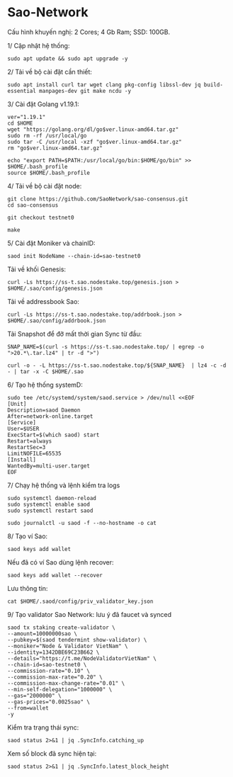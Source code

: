 # Sao-Network

Cấu hình khuyến nghị:
2 Cores;
4 Gb Ram;
SSD: 100GB.

1/ Cập nhật hệ thống:

    sudo apt update && sudo apt upgrade -y

2/ Tải về bộ cài đặt cần thiết:

    sudo apt install curl tar wget clang pkg-config libssl-dev jq build-essential manpages-dev git make ncdu -y
    
3/ Cài đặt Golang v1.19.1:

    ver="1.19.1"
    cd $HOME
    wget "https://golang.org/dl/go$ver.linux-amd64.tar.gz"
    sudo rm -rf /usr/local/go
    sudo tar -C /usr/local -xzf "go$ver.linux-amd64.tar.gz"
    rm "go$ver.linux-amd64.tar.gz"
    
    echo "export PATH=$PATH:/usr/local/go/bin:$HOME/go/bin" >> $HOME/.bash_profile
    source $HOME/.bash_profile
    
4/ Tải về bộ cài đặt node:

    git clone https://github.com/SaoNetwork/sao-consensus.git
    cd sao-consensus

    git checkout testnet0

    make

5/ Cài đặt Moniker và chainID:

    saod init NodeName --chain-id=sao-testnet0
    
 Tải về khối Genesis:
 
    curl -Ls https://ss-t.sao.nodestake.top/genesis.json > $HOME/.sao/config/genesis.json 
    
 Tải về addressbook Sao:
 
    curl -Ls https://ss-t.sao.nodestake.top/addrbook.json > $HOME/.sao/config/addrbook.json
    
  Tải Snapshot để đỡ mất thời gian Sync từ đầu:
  
    SNAP_NAME=$(curl -s https://ss-t.sao.nodestake.top/ | egrep -o ">20.*\.tar.lz4" | tr -d ">")

    curl -o - -L https://ss-t.sao.nodestake.top/${SNAP_NAME}  | lz4 -c -d - | tar -x -C $HOME/.sao
    
 6/ Tạo hệ thống systemD:
 
    sudo tee /etc/systemd/system/saod.service > /dev/null <<EOF
    [Unit]
    Description=saod Daemon
    After=network-online.target
    [Service]
    User=$USER
    ExecStart=$(which saod) start
    Restart=always
    RestartSec=3
    LimitNOFILE=65535
    [Install]
    WantedBy=multi-user.target
    EOF

7/ Chạy hệ thống và lệnh kiểm tra logs

    sudo systemctl daemon-reload
    sudo systemctl enable saod
    sudo systemctl restart saod

    sudo journalctl -u saod -f --no-hostname -o cat
    
8/ Tạo ví Sao:

    saod keys add wallet

Nếu đã có ví Sao dùng lệnh recover:

    saod keys add wallet --recover
    
Lưu thông tin:

    cat $HOME/.saod/config/priv_validator_key.json
    
9/ Tạo validator Sao Network: lưu ý đã faucet và synced

    saod tx staking create-validator \
    --amount=10000000sao \
    --pubkey=$(saod tendermint show-validator) \
    --moniker="Node & Validator VietNam" \
    --identity=1342DBE69C23B662 \
    --details="https://t.me/NodeValidatorVietNam" \
    --chain-id=sao-testnet0 \
    --commission-rate="0.10" \
    --commission-max-rate="0.20" \
    --commission-max-change-rate="0.01" \
    --min-self-delegation="1000000" \
    --gas="2000000" \
    --gas-prices="0.0025sao" \
    --from=wallet
    -y

Kiểm tra trạng thái sync:

    saod status 2>&1 | jq .SyncInfo.catching_up

Xem số block đã sync hiện tại:

    saod status 2>&1 | jq .SyncInfo.latest_block_height
